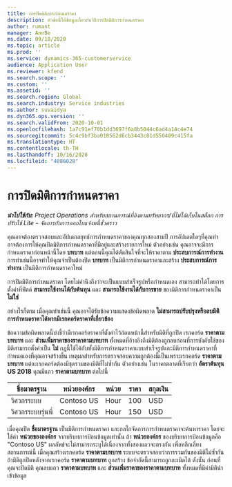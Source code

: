 ```yaml
---
title: การปิดมิติการกำหนดราคา
description: หัวข้อนี้ให้ข้อมูลเกี่ยวกับวิธีการปิดมิติการกำหนดราคา
author: rumant
manager: AnnBe
ms.date: 09/18/2020
ms.topic: article
ms.prod: ''
ms.service: dynamics-365-customerservice
audience: Application User
ms.reviewer: kfend
ms.search.scope: ''
ms.custom: ''
ms.assetid: ''
ms.search.region: Global
ms.search.industry: Service industries
ms.author: suvaidya
ms.dyn365.ops.version: ''
ms.search.validFrom: 2020-10-01
ms.openlocfilehash: 1a7c91ef70b1dd3697f6a8b5044c6ad4a14c4e74
ms.sourcegitcommit: 5c4c9bf3ba018562d6cb3443c01d550489c415fa
ms.translationtype: HT
ms.contentlocale: th-TH
ms.lasthandoff: 10/16/2020
ms.locfileid: "4086028"
---
```

# <a name="turning-off-a-pricing-dimension"></a>การปิดมิติการกำหนดราคา

_**นำไปใช้กับ:** Project Operations สำหรับสถานการณ์ที่อิงตามทรัพยากร/ที่ไม่ได้เก็บในสต็อก การปรับใช้ Lite - จัดการกับการออกใบแจ้งหนี้ชั่วคราว_

คุณอาจต้องตรวจสอบและอัปเดกลยุทธ์การกำหนดราคาของคุณทุกสองสามปี การอัปเดตใดๆที่คุณทำอาจต้องการให้คุณปิดมิติการกำหนดราคาที่มีอยู่และสร้างรายการใหม่ ตัวอย่างเช่น คุณอาจจะมีการกำหนดราคาก่อนหน้านี้โดย **บทบาท** แต่ตอนนี้คุณได้ตัดสินใจที่จะให้ราคาตาม **ประสบการณ์การทำงาน** การทำเช่นนี้อาจทำให้คุณจำเป็นต้องปิด **บทบาท** เป็นมิติการกำหนดราคาและสร้าง **ประสบการณ์การทำงาน** เป็นมิติการกำหนดราคาใหม่ 

การปิดมิติการกำหนดราคา โดยไม่คำนึงถึงว่าจะเป็นแบบสำเร็จรูปหรือกำหนดเอง สามารถทำได้โดยการตั้งค่าที่ฟิลด์ **สามารถใช้งานได้กับต้นทุน** และ **สามารถใช้งานได้กับการขาย** ของมิติการกำหนดราคาเป็น **ไม่ใช่**

อย่างไรก็ตาม เมื่อคุณทำเช่นนี้ คุณอาจได้รับข้อความแสดงข้อผิดพลาด **ไม่สามารถปรับปรุงหรือลบมิติการกำหนดราคาได้หากมีเรกคอร์ดราคาที่เกี่ยวข้อง**

ข้อความข้อผิดพลาดนี้บ่งชี้ว่ามีเรกคอร์ดราคาที่ตั้งค่าไว้ก่อนหน้านี้สำหรับมิติที่ถูกปิด เรกคอร์ด **ราคาตามบทบาท** และ **ส่วนเพิ่มราคาของราคาตามบทบาท** ทั้งหมดที่อ้างอิงถึงมิติต้องถูกลบก่อนที่การบังคับใช้ของมิติสามารถตั้งค่าเป็น **ไม่** กฎนี้ใช้ได้กับทั้งมิติการกำหนดราคาแบบสำเร็จรูปและมิติการกำหนดราคาที่กำหนดเองที่คุณอาจสร้างขึ้น เหตุผลสำหรับการตรวจสอบความถูกต้องนี้เป็นเพราะเรกคอร์ด **ราคาตามบทบาท** แต่ละเรกคอร์ดต้องมีชุดรวมของมิติที่ไม่ซ้ำกัน ตัวอย่างเช่น ในราคาตลาดที่เรียกว่า **อัตราต้นทุน US 2018** คุณมีแถว **ราคาตามบทบาท** ต่อไปนี้ 

| ชื่อมาตรฐาน         | หน่วยองค์กร    |หน่วย   |ราคา  |สกุลเงิน  |
| -----------------------|-------------|-------|-------|----------|
| วิศวกรระบบ|Contoso US|Hour| 100|USD|
| วิศวกรระบบรุ่นพี่|Contoso US|Hour| 150| USD|


เมื่อคุณปิด **ชื่อมาตรฐาน** เป็นมิติการกำหนดราคา และกลไกจัดการการกำหนดราคาจะค้นหาราคา โดยจะใช้ค่า **หน่วยขององค์กร** จากบริบทการป้อนข้อมูลเท่านั้น ถ้า **หน่วยองค์กร** ของบริบทการป้อนข้อมูลคือ "Contoso US" ผลลัพธ์จะไม่สามารถระบุได้เนื่องจากทั้งสองแถวจะตรงกัน เพื่อหลีกเลี่ยงสถานการณ์นี้ เมื่อคุณสร้างเรกคอร์ด **ราคาตามบทบาท** ระบบจะตรวจสอบว่าการรวมกันของมิติไม่ซ้ำกัน ถ้ามิติถูกปิดหลังจากเรกคอร์ด **ราคาตามบทบาท** ถูกสร้าง ข้อจำกัดนี้สามารถถูกละเมิดได้ ดังนั้น ก่อนที่คุณจะปิดมิติ คุณลบแถว **ราคาตามบทบาท** และ **ส่วนเพิ่มราคาของราคาตามบทบาท** ทั้งหมดที่มีค่ามิตินำเข้าข้อมูล
